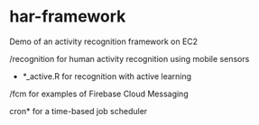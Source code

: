 # har-framework

Demo of an activity recognition framework on EC2

/recognition for human activity recognition using mobile sensors 
  - *_active.R for recognition with active learning

/fcm for examples of Firebase Cloud Messaging

cron* for a time-based job scheduler
